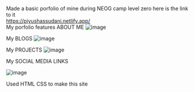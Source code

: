 Made a basic porfolio of mine during NEOG camp level zero
here is the link to it<br/>
https://piyushassudani.netlify.app/<br/>
My porfolio features 
ABOUT ME
![image](https://user-images.githubusercontent.com/63794264/193866905-ffa0b375-090c-466e-bca1-0425fb23bf4f.png)

My BLOGS 
![image](https://user-images.githubusercontent.com/63794264/193866835-4b193083-54ce-4067-ad5b-3a4afbfacea2.png)


My PROJECTS
![image](https://user-images.githubusercontent.com/63794264/193866758-46c715b4-d912-4c29-8386-3b1758709bcd.png)

My SOCIAL MEDIA LINKS

![image](https://user-images.githubusercontent.com/63794264/193866868-7a4ef475-f037-402e-9c9c-34da49bee50c.png)

Used HTML CSS to make this site

